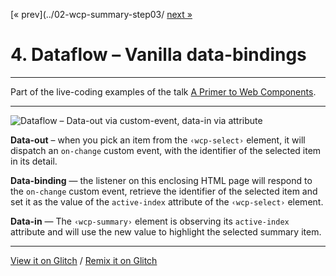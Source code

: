 [« prev](../02-wcp-summary-step03/ [next »](../02-wcp-summary-step05/)

# 4. Dataflow – Vanilla data-bindings

---

Part of the live-coding examples of the talk [A Primer to Web Components](https://web-components-primer.firebaseapp.com).

---

![Dataflow – Data-out via custom-event, data-in via attribute](../../../public/images/wcp-summary-dataflow.svg)

**Data-out** – when you pick an item from the `‹wcp-select›` element, it will dispatch an `on-change` custom event, with the identifier of the selected item in its detail.

**Data-binding** — the listener on this enclosing HTML page will respond to the `on-change` custom event, retrieve the identifier of the selected item and set it as the value of the `active-index` attribute of the `‹wcp-select›` element.

**Data-in** — The `‹wcp-summary›` element is observing its `active-index` attribute and will use the new value to highlight the selected summary item.

---

[View it on Glitch](https://wcp-summary-step04.glitch.me/) /
[Remix it on Glitch](https://glitch.com/edit/#!/wcp-summary-step04)